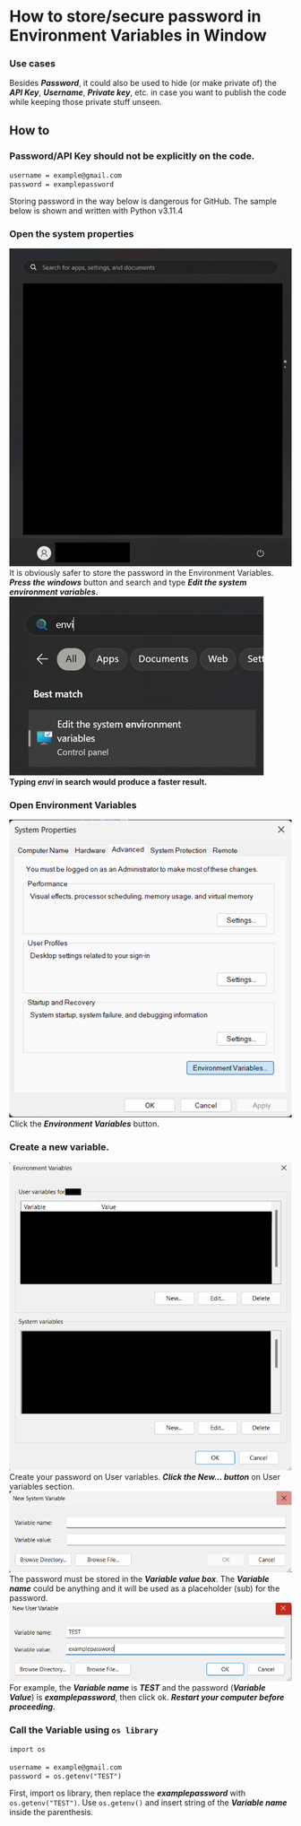 # **How to store/secure password in Environment Variables in Window**

### Use cases
Besides ***Password***, it could also be used to hide (or make private of) the ***API Key***, ***Username***, ***Private key***, etc. in case you want to publish the code while keeping those private stuff unseen.

## How to

### Password/API Key should not be explicitly on the code.
```Py
username = example@gmail.com
password = examplepassword
```
Storing password in the way below is dangerous for GitHub. The sample below is shown and written with Python v3.11.4

### Open the system properties
![alt text](images/image-2.png)
It is obviously safer to store the password in the Environment Variables. ***Press the windows*** button and search and type ***Edit the system environment variables*.**
![alt text](images/image-3.png)
**Typing *envi* in search would produce a faster result.**

### Open Environment Variables
![alt text](images/image-4.png)
Click the ***Environment Variables*** button.

### Create a new variable.
![alt test](images/image-5.png)
Create your password on User variables. ***Click the New... button*** on User variables section.
![alt text](images/image-6.png)
The password must be stored in the ***Variable value box***. The ***Variable name*** could be anything and it will be used as a placeholder (sub) for the password.
![alt text](images/image-7.png)
For example, the ***Variable name*** is ***TEST*** and the password (***Variable Value***) is ***examplepassword***, then click ok.
***Restart your computer before proceeding.***
### Call the Variable using `os library`
```Py
import os

username = example@gmail.com
password = os.getenv("TEST")
```
First, import os library, then replace the ***examplepassword*** with `os.getenv("TEST")`. Use `os.getenv()` and insert string of the ***Variable name*** inside the parenthesis.
